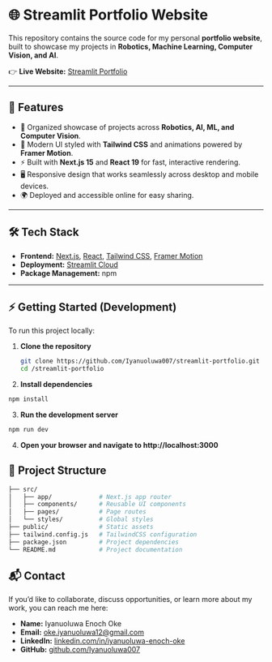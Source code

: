 # 🌐 Streamlit Portfolio Website

This repository contains the source code for my personal **portfolio website**, built to showcase my projects in **Robotics, Machine Learning, Computer Vision, and AI**.  

👉 **Live Website:** [Streamlit Portfolio](https://app-portfolio-rybjhcuxtqezcjtv4yfv7t.streamlit.app/#robotics-projects)

---

## 🚀 Features

- 📂 Organized showcase of projects across **Robotics, AI, ML, and Computer Vision**.  
- 🎨 Modern UI styled with **Tailwind CSS** and animations powered by **Framer Motion**.  
- ⚡ Built with **Next.js 15** and **React 19** for fast, interactive rendering.  
- 🖥️ Responsive design that works seamlessly across desktop and mobile devices.  
- 🌍 Deployed and accessible online for easy sharing.  

---

## 🛠️ Tech Stack

- **Frontend:** [Next.js](https://nextjs.org/), [React](https://react.dev/), [Tailwind CSS](https://tailwindcss.com/), [Framer Motion](https://www.framer.com/motion/)  
- **Deployment:** [Streamlit Cloud](https://streamlit.io/)  
- **Package Management:** npm  

---

## ⚡ Getting Started (Development)

To run this project locally:

1. **Clone the repository**
   ```bash
   git clone https://github.com/Iyanuoluwa007/streamlit-portfolio.git
   cd /streamlit-portfolio
   ```

2. **Install dependencies**
  ```bash
npm install
  ```

3. **Run the development server**
  ```bash
npm run dev
  ```

4. **Open your browser and navigate to http://localhost:3000**

## 📌 Project Structure
  ```bash
├── src/
│   ├── app/             # Next.js app router
│   ├── components/      # Reusable UI components
│   ├── pages/           # Page routes
│   └── styles/          # Global styles
├── public/              # Static assets
├── tailwind.config.js   # TailwindCSS configuration
├── package.json         # Project dependencies
└── README.md            # Project documentation
  ```

## 📬 Contact  

If you’d like to collaborate, discuss opportunities, or learn more about my work, you can reach me here:  

- **Name:** Iyanuoluwa Enoch Oke  
- **Email:** [oke.iyanuoluwa12@gmail.com](mailto:oke.iyanuoluwa12@gmail.com)  
- **LinkedIn:** [linkedin.com/in/iyanuoluwa-enoch-oke](https://www.linkedin.com/in/iyanuoluwa-enoch-oke/)  
- **GitHub:** [github.com/Iyanuoluwa007](https://github.com/Iyanuoluwa007)  

